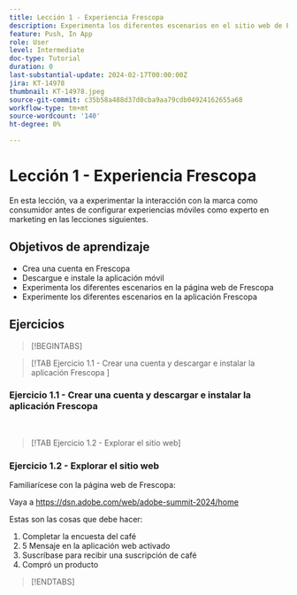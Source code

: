 ```yaml
---
title: Lección 1 - Experiencia Frescopa
description: Experimenta los diferentes escenarios en el sitio web de Frescopa.
feature: Push, In App
role: User
level: Intermediate
doc-type: Tutorial
duration: 0
last-substantial-update: 2024-02-17T00:00:00Z
jira: KT-14978
thumbnail: KT-14978.jpeg
source-git-commit: c35b58a488d37d0cba9aa79cdb04924162655a68
workflow-type: tm+mt
source-wordcount: '140'
ht-degree: 0%

---
```



# Lección 1 - Experiencia Frescopa

En esta lección, va a experimentar la interacción con la marca como consumidor antes de configurar experiencias móviles como experto en marketing en las lecciones siguientes.

## Objetivos de aprendizaje 

* Crea una cuenta en Frescopa 
* Descargue e instale la aplicación móvil 
* Experimenta los diferentes escenarios en la página web de Frescopa 
* Experimente los diferentes escenarios en la aplicación Frescopa

## Ejercicios

>[!BEGINTABS]

>[!TAB Ejercicio 1.1 - Crear una cuenta y descargar e instalar la aplicación Frescopa ]

### Ejercicio 1.1 - Crear una cuenta y descargar e instalar la aplicación Frescopa 


 
>[!TAB Ejercicio 1.2 - Explorar el sitio web]

### Ejercicio 1.2 - Explorar el sitio web

Familiarícese con la página web de Frescopa:

Vaya a https://dsn.adobe.com/web/adobe-summit-2024/home

Estas son las cosas que debe hacer:

1. Completar la encuesta del café
2. 5 Mensaje en la aplicación web activado 
3. Suscríbase para recibir una suscripción de café 
4. Compró un producto

>[!ENDTABS]

